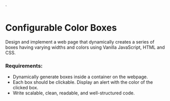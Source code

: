 `

# Configurable Color Boxes

Design and implement a web page that dynamically creates a series of boxes having varying
widths and colors using Vanilla JavaScript, HTML and CSS.

### Requirements:

- Dynamically generate boxes inside a container on the webpage.
- Each box should be clickable. Display an alert with the color of the clicked box.
- Write scalable, clean, readable, and well-structured code.
